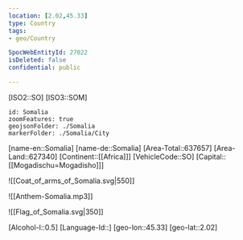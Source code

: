 ```yaml
---
location: [2.02,45.33]
type: Country
tags:
- geo/Country

SpocWebEntityId: 27022
isDeleted: false
confidential: public

---
```

[ISO2::SO]
[ISO3::SOM]
```leaflet
id: Somalia
zoomFeatures: true
geojsonFolder: ./Somalia
markerFolder: ./Somalia/City
```

[name-en::Somalia]
[name-de::Somalia]
[Area-Total::637657]
[Area-Land::627340]
[Continent::[[Africa]]]
[VehicleCode::SO]
[Capital::[[Mogadischu=Mogadisho]]]

![[Coat_of_arms_of_Somalia.svg|550]]

![[Anthem-Somalia.mp3]]

![[Flag_of_Somalia.svg|350]]

[Alcohol-l::0.5]
[Language-Id::]
[geo-lon::45.33]
[geo-lat::2.02]


